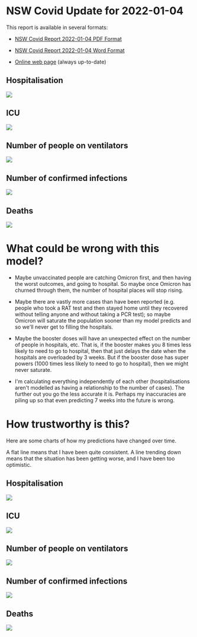 # NSW Covid Update for 2022-01-04

This report is available in several formats:

- [NSW Covid Report 2022-01-04 PDF Format](https://github.com/solresol/yet-another-pandemic-prediction/raw/main/output/2022-01-04/nsw-covid-report-2022-01-04.pdf)

- [NSW Covid Report 2022-01-04 Word Format](https://github.com/solresol/yet-another-pandemic-prediction/raw/main/output/2022-01-04/nsw-covid-report-2022-01-04.docx)

- [Online web page](https://github.com/solresol/yet-another-pandemic-prediction/tree/main/output/README.md) (always up-to-date)


## Hospitalisation

![](2022-01-04/hospitalisation.png)

## ICU

![](2022-01-04/icu.png)

## Number of people on ventilators

![](2022-01-04/ventilators.png)

## Number of confirmed infections

![](2022-01-04/infection.png)

## Deaths

![](2022-01-04/deaths.png)


# What could be wrong with this model?

- Maybe unvaccinated people are catching Omicron first, and then having the worst outcomes, and going to hospital. So maybe once Omicron has churned through them, the number of hospital places will stop rising.

- Maybe there are vastly more cases than have been reported (e.g. people who took a RAT test and then stayed home until they recovered without telling anyone and without taking a PCR test); so maybe Omicron will saturate the population sooner than my model predicts and so we'll never get to filling the hospitals.

- Maybe the booster doses will have an unexpected effect on the number of people in hospitals, etc. That is, if the booster makes you 8 times less likely to need to go to hospital, then that just delays the date when the hospitals are overloaded by 3 weeks. But if the booster dose has super powers (1000 times less likely to need to go to hospital), then we might never saturate.

- I'm calculating everything independently of each other (hospitalisations aren't modelled as having a relationship to the number of cases). The further out you go the less accurate it is. Perhaps my inaccuracies are piling up so that even predicting 7 weeks into the future is wrong.

# How trustworthy is this?

Here are some charts of how my predictions have changed over time.

A flat line means that I have been quite consistent. A line trending down means that the situation
has been getting worse, and I have been too optimistic.

## Hospitalisation

![](2022-01-04/historical/hospitalisation.png)

## ICU

![](2022-01-04/historical/icu.png)

## Number of people on ventilators

![](2022-01-04/historical/ventilators.png)

## Number of confirmed infections

![](2022-01-04/historical/infection.png)

## Deaths

![](2022-01-04/historical/deaths.png)

